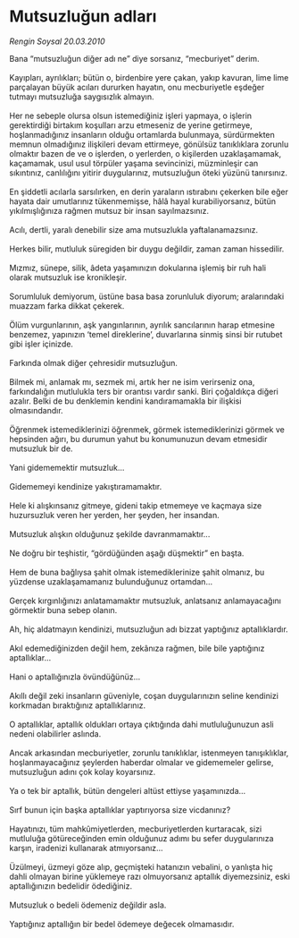 # Mutsuzluğun adları

*Rengin Soysal 20.03.2010*

<div class="yazi">Bana “mutsuzluğun diğer adı ne” diye sorsanız, “mecburiyet” derim. <br/><br/>Kayıpları, ayrılıkları; bütün o, birdenbire yere çakan, yakıp kavuran, lime lime parçalayan büyük acıları dururken hayatın, onu mecburiyetle eşdeğer tutmayı mutsuzluğa saygısızlık almayın. <br/><br/>Her ne sebeple olursa olsun istemediğiniz işleri yapmaya, o işlerin gerektirdiği birtakım koşulları arzu etmeseniz de yerine getirmeye, hoşlanmadığınız insanların olduğu ortamlarda bulunmaya, sürdürmekten memnun olmadığınız ilişkileri devam ettirmeye, gönülsüz tanıklıklara zorunlu olmaktır bazen de ve o işlerden, o yerlerden, o kişilerden uzaklaşamamak, kaçamamak, usul usul törpüler yaşama sevincinizi, müzminleşir can sıkıntınız, canlılığını yitirir duygularınız, mutsuzluğun öteki yüzünü tanırsınız. <br/><br/>En şiddetli acılarla sarsılırken, en derin yaraların ıstırabını çekerken bile eğer hayata dair umutlarınız tükenmemişse, hâlâ hayal kurabiliyorsanız, bütün yıkılmışlığınıza rağmen mutsuz bir insan sayılmazsınız. <br/><br/>Acılı, dertli, yaralı denebilir size ama mutsuzlukla yaftalanamazsınız. <br/><br/>Herkes bilir, mutluluk süregiden bir duygu değildir, zaman zaman hissedilir. <br/><br/>Mızmız, sünepe, silik, âdeta yaşamınızın dokularına işlemiş bir ruh hali olarak mutsuzluk ise kronikleşir. <br/><br/>Sorumluluk demiyorum, üstüne basa basa zorunluluk diyorum; aralarındaki muazzam farka dikkat çekerek. <br/><br/>Ölüm vurgunlarının, aşk yangınlarının, ayrılık sancılarının harap etmesine benzemez, yapınızın ‘temel direklerine’, duvarlarına sinmiş sinsi bir rutubet gibi işler içinizde. <br/><br/>Farkında olmak diğer çehresidir mutsuzluğun. <br/><br/>Bilmek mi, anlamak mı, sezmek mi, artık her ne isim verirseniz ona, farkındalığın mutlulukla ters bir orantısı vardır sanki. Biri çoğaldıkça diğeri azalır. Belki de bu denklemin kendini kandıramamakla bir ilişkisi olmasındandır. <br/><br/>Öğrenmek istemediklerinizi öğrenmek, görmek istemediklerinizi görmek ve hepsinden ağırı, bu durumun yahut bu konumunuzun devam etmesidir mutsuzluk bir de. <br/><br/>Yani gidememektir mutsuzluk... <br/><br/>Gidememeyi kendinize yakıştıramamaktır. <br/><br/>Hele ki alışkınsanız gitmeye, gideni takip etmemeye ve kaçmaya size huzursuzluk veren her yerden, her şeyden, her insandan. <br/><br/>Mutsuzluk alışkın olduğunuz şekilde davranmamaktır... <br/><br/>Ne doğru bir teşhistir, “gördüğünden aşağı düşmektir” en başta. <br/><br/>Hem de buna bağlıysa şahit olmak istemediklerinize şahit olmanız, bu yüzdense uzaklaşamamanız bulunduğunuz ortamdan... <br/><br/>Gerçek kırgınlığınızı anlatamamaktır mutsuzluk, anlatsanız anlamayacağını görmektir buna sebep olanın. <br/><br/>Ah, hiç aldatmayın kendinizi, mutsuzluğun adı bizzat yaptığınız aptallıklardır. <br/><br/>Akıl edemediğinizden değil hem, zekânıza rağmen, bile bile yaptığınız aptallıklar... <br/><br/>Hani o aptallığınızla övündüğünüz... <br/><br/>Akıllı değil zeki insanların güveniyle, coşan duygularınızın seline kendinizi korkmadan bıraktığınız aptallıklarınız. <br/><br/>O aptallıklar, aptallık oldukları ortaya çıktığında dahi mutluluğunuzun asli nedeni olabilirler aslında. <br/><br/>Ancak arkasından mecburiyetler, zorunlu tanıklıklar, istenmeyen tanışıklıklar, hoşlanmayacağınız şeylerden haberdar olmalar ve gidememeler gelirse, mutsuzluğun adını çok kolay koyarsınız. <br/><br/>Ya o tek bir aptallık, bütün dengeleri altüst ettiyse yaşamınızda... <br/><br/>Sırf bunun için başka aptallıklar yaptırıyorsa size vicdanınız? <br/><br/>Hayatınızı, tüm mahkûmiyetlerden, mecburiyetlerden kurtaracak, sizi mutluluğa götüreceğinden emin olduğunuz adımı bu sefer duygularınıza karşın, iradenizi kullanarak atmıyorsanız... <br/><br/>Üzülmeyi, üzmeyi göze alıp, geçmişteki hatanızın vebalini, o yanlışta hiç dahli olmayan birine yüklemeye razı olmuyorsanız aptallık diyemezsiniz, eski aptallığınızın bedelidir ödediğiniz. <br/><br/>Mutsuzluk o bedeli ödemeniz değildir asla. <br/><br/>Yaptığınız aptallığın bir bedel ödemeye değecek olmamasıdır.
              </div>
